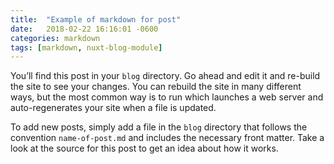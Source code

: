 ```yaml
---
title:  "Example of markdown for post"
date:   2018-02-22 16:16:01 -0600
categories: markdown
tags: [markdown, nuxt-blog-module]
---
```


You’ll find this post in your `blog` directory. Go ahead and edit it and re-build the site to see your changes. You can rebuild the site in many different ways, but the most common way is to run which launches a web server and auto-regenerates your site when a file is updated.

To add new posts, simply add a file in the `blog` directory that follows the convention `name-of-post.md` and includes the necessary front matter. Take a look at the source for this post to get an idea about how it works.